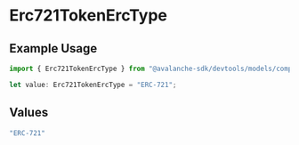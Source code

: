 # Erc721TokenErcType

## Example Usage

```typescript
import { Erc721TokenErcType } from "@avalanche-sdk/devtools/models/components";

let value: Erc721TokenErcType = "ERC-721";
```

## Values

```typescript
"ERC-721"
```